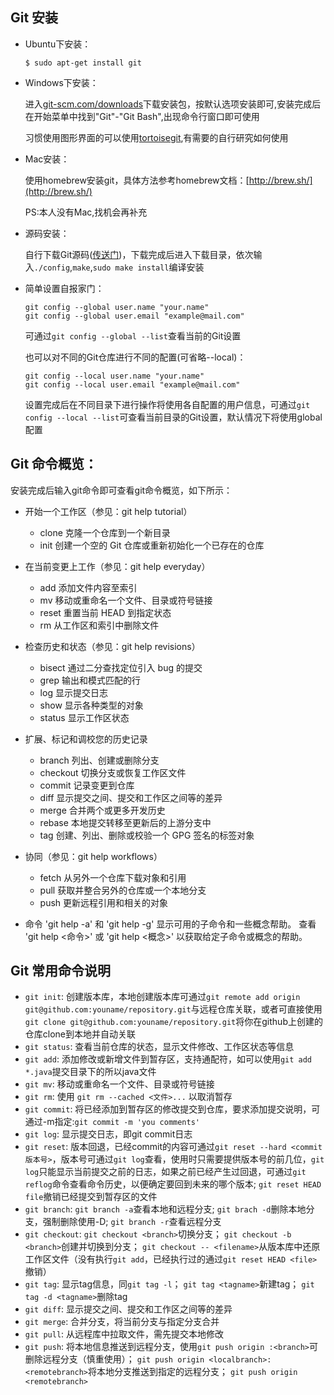 ## Git 安装

* Ubuntu下安装：

      $ sudo apt-get install git

* Windows下安装：

    进入[git-scm.com/downloads](git-scm.com/downloads)下载安装包，按默认选项安装即可,安装完成后在开始菜单中找到"Git"-"Git Bash",出现命令行窗口即可使用

    习惯使用图形界面的可以使用[tortoisegit](https://tortoisegit.org/),有需要的自行研究如何使用

* Mac安装：

    使用homebrew安装git，具体方法参考homebrew文档：[http://brew.sh/](http://brew.sh/)

    PS:本人没有Mac,找机会再补充

* 源码安装：

    自行下载Git源码([传送门](https://github.com/git/git))，下载完成后进入下载目录，依次输入`./config`,`make`,`sudo make install`编译安装


* 简单设置自报家门：

      git config --global user.name "your.name"
      git config --global user.email "example@mail.com"

    可通过`git config --global --list`查看当前的Git设置

    也可以对不同的Git仓库进行不同的配置(可省略--local)：

      git config --local user.name "your.name"
      git config --local user.email "example@mail.com"
    设置完成后在不同目录下进行操作将使用各自配置的用户信息，可通过`git config --local --list`可查看当前目录的Git设置，默认情况下将使用global配置

## Git 命令概览：
安装完成后输入git命令即可查看git命令概览，如下所示：

 * 开始一个工作区（参见：git help tutorial）
    *   clone      克隆一个仓库到一个新目录
    *   init       创建一个空的 Git 仓库或重新初始化一个已存在的仓库

 * 在当前变更上工作（参见：git help everyday）
    *   add        添加文件内容至索引
    *   mv         移动或重命名一个文件、目录或符号链接
    *   reset      重置当前 HEAD 到指定状态
    *   rm         从工作区和索引中删除文件

 * 检查历史和状态（参见：git help revisions）
    *   bisect     通过二分查找定位引入 bug 的提交
    *   grep       输出和模式匹配的行
    *   log        显示提交日志
    *   show       显示各种类型的对象
    *   status     显示工作区状态

 * 扩展、标记和调校您的历史记录
    *   branch     列出、创建或删除分支
    *   checkout   切换分支或恢复工作区文件
    *   commit     记录变更到仓库
    *   diff       显示提交之间、提交和工作区之间等的差异
    *   merge      合并两个或更多开发历史
    *   rebase     本地提交转移至更新后的上游分支中
    *   tag        创建、列出、删除或校验一个 GPG 签名的标签对象

 * 协同（参见：git help workflows）
    *   fetch      从另外一个仓库下载对象和引用
    *   pull       获取并整合另外的仓库或一个本地分支
    *   push       更新远程引用和相关的对象

 * 命令 'git help -a' 和 'git help -g' 显示可用的子命令和一些概念帮助。
 查看 'git help <命令>' 或 'git help <概念>' 以获取给定子命令或概念的帮助。

## Git 常用命令说明
 * `git init`: 创建版本库，本地创建版本库可通过`git remote add origin git@github.com:youname/repository.git`与远程仓库关联，或者可直接使用`git clone git@github.com:youname/repository.git`将你在github上创建的仓库clone到本地并自动关联
 * `git status`: 查看当前仓库的状态，显示文件修改、工作区状态等信息
 * `git add`: 添加修改或新增文件到暂存区，支持通配符，如可以使用`git add *.java`提交目录下的所以java文件
 * `git mv`: 移动或重命名一个文件、目录或符号链接
 * `git rm`:  使用 `git rm --cached <文件>...` 以取消暂存
 * `git commit`: 将已经添加到暂存区的修改提交到仓库，要求添加提交说明，可通过-m指定:`git commit -m 'you comments'`
 * `git log`: 显示提交日志，即git commit日志
 * `git reset`: 版本回退，已经commit的内容可通过`git reset --hard <commit版本号>`，版本号可通过`git log`查看，使用时只需要提供版本号的前几位，`git log`只能显示当前提交之前的日志，如果之前已经产生过回退，可通过`git reflog`命令查看命令历史，以便确定要回到未来的哪个版本; `git reset HEAD file`撤销已经提交到暂存区的文件
 * `git branch`: `git branch -a`查看本地和远程分支; `git brach -d`删除本地分支，强制删除使用-D; `git branch -r`查看远程分支
 * `git checkout`: `git checkout <branch>`切换分支； `git checkout -b <branch>`创建并切换到分支； `git checkout -- <filename>`从版本库中还原工作区文件（没有执行`git add`，已经执行过的通过`git reset HEAD <file>`撤销）
 * `git tag`: 显示tag信息，同`git tag -l`； `git tag <tagname>`新建tag； `git tag -d <tagname>`删除tag
 * `git diff`: 显示提交之间、提交和工作区之间等的差异
 * `git merge`: 合并分支，将当前分支与指定分支合并
 * `git pull`: 从远程库中拉取文件，需先提交本地修改
 * `git push`: 将本地信息推送到远程分支，使用`git push
origin :<branch>`可删除远程分支（慎重使用）； `git push origin <localbranch>:<remotebranch>`将本地分支推送到指定的远程分支； `git push origin <remotebranch>`
